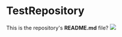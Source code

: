 TestRepository
==============
This is the repository's **README.md** file?
![](http://i.imgur.com/U82Xd5d.png)
